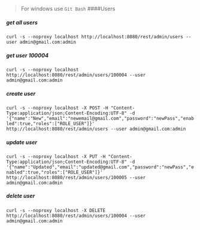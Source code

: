 > For windows use `Git Bash`
####Users

##### get all users
`curl -s --noproxy localhost http://localhost:8080/rest/admin/users --user admin@gmail.com:admin`

##### get user 100004
`curl -s --noproxy localhost http://localhost:8080/rest/admin/users/100004 --user admin@gmail.com:admin`

##### create user
`curl -s --noproxy localhost -X POST -H "Content-Type:application/json;Content-Encoding:UTF-8" -d '{"name":"New","email":"newemail@gmail.com","password":"newPass","enabled":true,"roles":["ROLE_USER"]}' http://localhost:8080/rest/admin/users --user admin@gmail.com:admin`

##### update user
`curl -s --noproxy localhost -X PUT -H "Content-Type:application/json;Content-Encoding:UTF-8" -d '{"name":"Updated","email":"updated@gmail.com","password":"newPass","enabled":true,"roles":["ROLE_USER"]}' http://localhost:8080/rest/admin/users/100005 --user admin@gmail.com:admin`

##### delete user
`curl -s --noproxy localhost -X DELETE http://localhost:8080/rest/admin/users/100004 --user admin@gmail.com:admin`